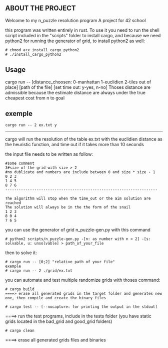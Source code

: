 ## ABOUT THE PROJECT

Welcome to my n_puzzle resolution program
A project for 42 school 

this program was written entirely in rust. To use it you need to run the shell script included in the "scripts" folder to install cargo, and because we need python2 for running the generator of grid, to install python2 as well:
```
# chmod a+x install_cargo_python2 
# ./install_cargo_python2
```
## Usage 

cargo run -- [distance_choosen: 0-manhattan 1-euclidien 2-tiles out of place] [path of the file] [set time out: y-yes, n-no]
Thoses distance are admissible because the estimate distance are always under the true cheapest cost from n to goal

## exemple 
```
cargo run -- 2 ex.txt y
```
--------------------------------------------------------------------
cargo will run the resolution of the table ex.txt with the euclidien distance as the heuristic function,
and time out if it takes more than 10 seconds

the input file needs to be written as follow:
```
#some comment
3#size of the grid with size > 2
#no dublicate and numbers are include between 0 and size * size - 1
0 2 3
1 4 5
8 7 6
--------------------------------------------------------------------

The algorithm will stop when the time_out or the aim solution are reached
The solution will always be in the the form of the snail
1 2 3
8 0 4
7 6 5
```

you can use the generator of grid n_puzzle-gen.py with this command
```
# python2 scripts/n_puzzle-gen.py -[n: as number with n > 2] -[s: solvable, u: unsolvable] > path_of_your_file 
```
then to solve it:
```
# cargo run -- [0;2] "relative path of your file"
exemple
# cargo run -- 2 ./grid/ex.txt
```
you can automate and test multiple randomize grids with thoses command:
```
# cargo build
====> erase all generated grids in the target folder and generates new one, then compile and create the binary files 
```
```
# cargo test -- [--nocapture: for printing the output in the stdout]
```
====> run the test programs, include in the tests folder (you have static grids located in the bad_grid and good_grid folders)
```
# cargo clean
```
====> erase all generated grids files and binaries

